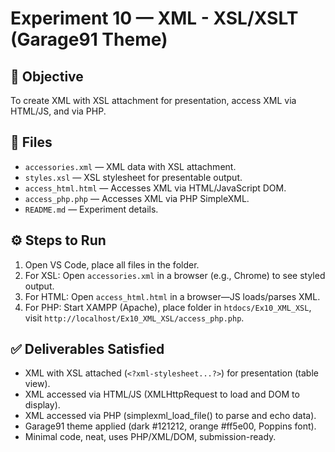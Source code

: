 # Experiment 10 — XML - XSL/XSLT (Garage91 Theme)

## 🎯 Objective
To create XML with XSL attachment for presentation, access XML via HTML/JS, and via PHP.

## 🧩 Files
- `accessories.xml` — XML data with XSL attachment.
- `styles.xsl` — XSL stylesheet for presentable output.
- `access_html.html` — Accesses XML via HTML/JavaScript DOM.
- `access_php.php` — Accesses XML via PHP SimpleXML.
- `README.md` — Experiment details.

## ⚙️ Steps to Run
1. Open VS Code, place all files in the folder.
2. For XSL: Open `accessories.xml` in a browser (e.g., Chrome) to see styled output.
3. For HTML: Open `access_html.html` in a browser—JS loads/parses XML.
4. For PHP: Start XAMPP (Apache), place folder in `htdocs/Ex10_XML_XSL`, visit `http://localhost/Ex10_XML_XSL/access_php.php`.

## ✅ Deliverables Satisfied
- XML with XSL attached (`<?xml-stylesheet...?>`) for presentation (table view).
- XML accessed via HTML/JS (XMLHttpRequest to load and DOM to display).
- XML accessed via PHP (simplexml_load_file() to parse and echo data).
- Garage91 theme applied (dark #121212, orange #ff5e00, Poppins font).
- Minimal code, neat, uses PHP/XML/DOM, submission-ready.